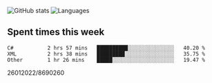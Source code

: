![GitHub stats](https://github-readme-stats.vercel.app/api?username=emipa606&theme=github_dark&show_icons=true) 
![Languages](https://github-readme-stats.vercel.app/api/top-langs/?username=emipa606&theme=github_dark&layout=compact)

## Spent times this week
<!--START_SECTION:waka-->

```text
C#           2 hrs 57 mins   ██████████░░░░░░░░░░░░░░░   40.20 %
XML          2 hrs 38 mins   █████████░░░░░░░░░░░░░░░░   35.75 %
Other        1 hr 26 mins    █████░░░░░░░░░░░░░░░░░░░░   19.47 %
```

<!--END_SECTION:waka-->


26012022/8690260
